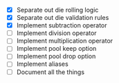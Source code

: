 - [X] Separate out die rolling logic
- [X] Separate out die validation rules
- [X] Implement subtraction operator
- [ ] Implement division operator
- [ ] Implement multiplication operator
- [ ] Implement pool keep option
- [ ] Implement pool drop option
- [ ] Implement aliases
- [ ] Document all the things
